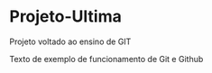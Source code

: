 # Projeto-Ultima
Projeto voltado ao ensino de GIT

Texto de exemplo de funcionamento de Git e Github
